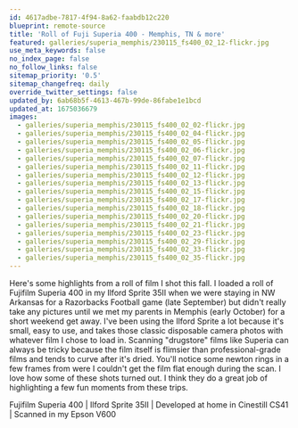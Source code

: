 ```yaml
---
id: 4617adbe-7817-4f94-8a62-faabdb12c220
blueprint: remote-source
title: 'Roll of Fuji Superia 400 - Memphis, TN & more'
featured: galleries/superia_memphis/230115_fs400_02_12-flickr.jpg
use_meta_keywords: false
no_index_page: false
no_follow_links: false
sitemap_priority: '0.5'
sitemap_changefreq: daily
override_twitter_settings: false
updated_by: 6ab68b5f-4613-467b-99de-86fabe1e1bcd
updated_at: 1675036679
images:
  - galleries/superia_memphis/230115_fs400_02_02-flickr.jpg
  - galleries/superia_memphis/230115_fs400_02_04-flickr.jpg
  - galleries/superia_memphis/230115_fs400_02_05-flickr.jpg
  - galleries/superia_memphis/230115_fs400_02_06-flickr.jpg
  - galleries/superia_memphis/230115_fs400_02_07-flickr.jpg
  - galleries/superia_memphis/230115_fs400_02_11-flickr.jpg
  - galleries/superia_memphis/230115_fs400_02_12-flickr.jpg
  - galleries/superia_memphis/230115_fs400_02_13-flickr.jpg
  - galleries/superia_memphis/230115_fs400_02_15-flickr.jpg
  - galleries/superia_memphis/230115_fs400_02_17-flickr.jpg
  - galleries/superia_memphis/230115_fs400_02_18-flickr.jpg
  - galleries/superia_memphis/230115_fs400_02_20-flickr.jpg
  - galleries/superia_memphis/230115_fs400_02_21-flickr.jpg
  - galleries/superia_memphis/230115_fs400_02_23-flickr.jpg
  - galleries/superia_memphis/230115_fs400_02_29-flickr.jpg
  - galleries/superia_memphis/230115_fs400_02_33-flickr.jpg
  - galleries/superia_memphis/230115_fs400_02_35-flickr.jpg
---
```

Here's some highlights from a roll of film I shot this fall. I loaded a roll of Fujifilm Superia 400 in my Ilford Sprite 35II when we were staying in NW Arkansas for a Razorbacks Football game (late September) but didn't really take any pictures until we met my parents in Memphis (early October) for a short weekend get away. I've been using the Ilford Sprite a lot because it's small, easy to use, and takes those classic disposable camera photos with whatever film I chose to load in. Scanning "drugstore" films like Superia can always be tricky because the film itself is flimsier than professional-grade films and tends to curve after it's dried. You'll notice some newton rings in a few frames from were I couldn't get the film flat enough during the scan. I love how some of these shots turned out. I think they do a great job of highlighting a few fun moments from these trips.

Fujifilm Superia 400 | Ilford Sprite 35II | Developed at home in Cinestill CS41 | Scanned in my Epson V600